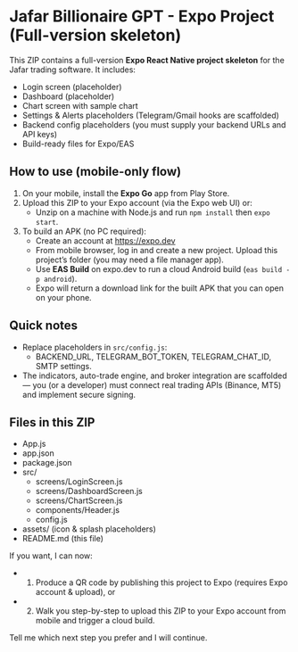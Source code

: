 # Jafar Billionaire GPT - Expo Project (Full-version skeleton)

This ZIP contains a full-version **Expo React Native project skeleton** for the Jafar trading software.
It includes:
- Login screen (placeholder)
- Dashboard (placeholder)
- Chart screen with sample chart
- Settings & Alerts placeholders (Telegram/Gmail hooks are scaffolded)
- Backend config placeholders (you must supply your backend URLs and API keys)
- Build-ready files for Expo/EAS

## How to use (mobile-only flow)
1. On your mobile, install the **Expo Go** app from Play Store.
2. Upload this ZIP to your Expo account (via the Expo web UI) or:
   - Unzip on a machine with Node.js and run `npm install` then `expo start`.
3. To build an APK (no PC required):
   - Create an account at https://expo.dev
   - From mobile browser, log in and create a new project. Upload this project’s folder (you may need a file manager app).
   - Use **EAS Build** on expo.dev to run a cloud Android build (`eas build -p android`).
   - Expo will return a download link for the built APK that you can open on your phone.

## Quick notes
- Replace placeholders in `src/config.js`:
  - BACKEND_URL, TELEGRAM_BOT_TOKEN, TELEGRAM_CHAT_ID, SMTP settings.
- The indicators, auto-trade engine, and broker integration are scaffolded — you (or a developer) must connect real trading APIs (Binance, MT5) and implement secure signing.

## Files in this ZIP
- App.js
- app.json
- package.json
- src/
  - screens/LoginScreen.js
  - screens/DashboardScreen.js
  - screens/ChartScreen.js
  - components/Header.js
  - config.js
- assets/ (icon & splash placeholders)
- README.md (this file)

If you want, I can now:
- 1) Produce a QR code by publishing this project to Expo (requires Expo account & upload), or
- 2) Walk you step-by-step to upload this ZIP to your Expo account from mobile and trigger a cloud build.

Tell me which next step you prefer and I will continue.
